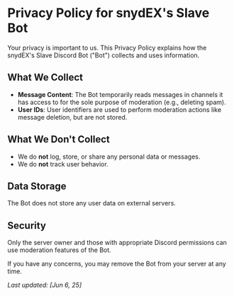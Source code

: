 # Privacy Policy for snydEX's Slave Bot

Your privacy is important to us. This Privacy Policy explains how the snydEX's Slave Discord Bot ("Bot") collects and uses information.

## What We Collect

- **Message Content**: The Bot temporarily reads messages in channels it has access to for the sole purpose of moderation (e.g., deleting spam).
- **User IDs**: User identifiers are used to perform moderation actions like message deletion, but are not stored.

## What We Don't Collect

- We do **not** log, store, or share any personal data or messages.
- We do **not** track user behavior.

## Data Storage

The Bot does not store any user data on external servers.

## Security

Only the server owner and those with appropriate Discord permissions can use moderation features of the Bot.

If you have any concerns, you may remove the Bot from your server at any time.

_Last updated: [Jun 6, 25]_
